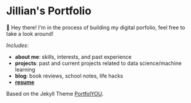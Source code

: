 # Jillian's Portfolio

👋 Hey there! I'm in the process of building my digital porfolio, feel free to take a look around!

*Includes*:
- **about me**: skills, interests, and past experience
- **projects**: past and current projects related to data science/machine learning
- **blog**: book reviews, school notes, life hacks
- [**resume**](https://drive.google.com/file/d/1nxD0JIPxPSoM7pxtSQ-0P4EegFgnIoks/view?usp=sharing)

Based on the Jekyll Theme [PortfolYOU](https://github.com/YoussefRaafatNasry/portfolYOU).
